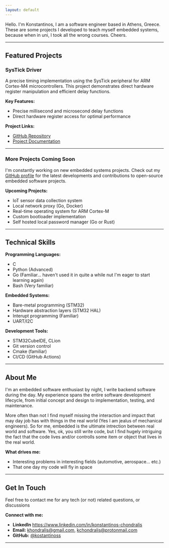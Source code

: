 ```yaml
---
layout: default
---
```


Hello. I'm Konstantinos, I am a software engineer based in Athens, Greece. These are some projects I developed to teach myself embedded systems, because when in uni, I took all the wrong courses.
Cheers.

---

## Featured Projects

### SysTick Driver

A precise timing implementation using the SysTick peripheral for ARM Cortex-M4 microcontrollers. This project demonstrates direct hardware register manipulation and efficient delay functions.

**Key Features:**
- Precise millisecond and microsecond delay functions
- Direct hardware register access for optimal performance

**Project Links:**
- [GitHub Repository](https://github.com/kostantinoss/SysTick_driver)
- [Project Documentation](https://github.com/kostantinoss/SysTick_driver#readme)

---

### More Projects Coming Soon
I'm constantly working on new embedded systems projects. Check out my [GitHub profile](https://github.com/kostantinoss) for the latest developments and contributions to open-source embedded software projects.

**Upcoming Projects:**
- IoT sensor data collection system
- Local network proxy (Go, Docker)
- Real-time operating system for ARM Cortex-M
- Custom bootloader implementation
- Self hosted local password manager (Go or Rust)

---

## Technical Skills

**Programming Languages:**
- C
- Python (Advanced)
- Go (Familiar... haven't used it in quite a while nut I'm eager to start learning again)
- Bash (Very familiar)

**Embedded Systems:**
- Bare-metal programming (STM32)
- Hardware abstraction layers (STM32 HAL)
- Interupt programming (Familiar)
- UART/I2C

**Development Tools:**
- STM32CubeIDE, CLion
- Git version control
- Cmake (familiar)
- CI/CD (GitHub Actions)

---

## About Me

I'm an embedded software enthusiast by night, I write backend software during the day.
My experience spans the entire software development lifecycle, from initial concept and design to implementation, testing, and maintenance.

More often than not I find myself missing the interaction and impact that may day job has with things in the real world (Yes I am jealus of mechanical engineers).
So for me, embedded is the ultimate intrection between real world and software. Yes, ok, you still write code, but I find hugely intriguing the fact that the code lives and/or controlls some item or object that lives in the real world.


**What drives me:**
- Interesting problems in interesting fields (automotive, aerospace... etc.)
- That one day my code will fly in space

---

## Get In Touch

Feel free to contact me for any tech (or not) related questions, or discussions 

**Connect with me:**
- **LinkedIn** https://www.linkedin.com/in/konstantinos-chondralis
- **Email:** khondralis@gmail.com, kchondralis@protonmail.com
- **GitHub:** [@kostantinoss](https://github.com/kostantinoss)

---
